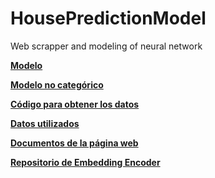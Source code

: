 # HousePredictionModel
Web scrapper and modeling of neural network

**[Modelo](model2.py)**

**[Modelo no categórico](ModelNoCategorical.py)**

**[Código para obtener los datos](webscrapper.py)**

**[Datos utilizados](Data/newCleanData3.tsv)**

**[Documentos de la página web](docs/)**

**[Repositorio de Embedding Encoder](https://github.com/cpa-analytics/embedding-encoder)**
